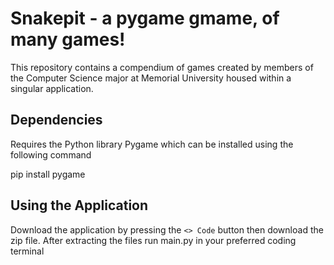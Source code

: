 # Snakepit - a pygame gmame, of many games!

This repository contains a compendium of games created by members of the Computer Science major at Memorial University housed within a singular application.

## Dependencies
Requires the Python library Pygame which can be installed using the following command

pip install pygame


## Using the Application
Download the application by pressing the `<> Code` button then download the zip file. After extracting the files run main.py in your preferred coding terminal 

